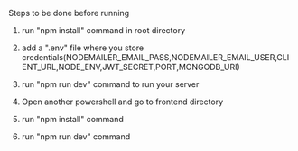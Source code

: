 Steps to be done before running

1. run "npm install" command in root directory
2. add a ".env" file where you store credentials(NODEMAILER_EMAIL_PASS,NODEMAILER_EMAIL_USER,CLIENT_URL,NODE_ENV,JWT_SECRET,PORT,MONGODB_URI)

3. run "npm run dev" command to run your server

4. Open another powershell and go to frontend directory

5. run "npm install" command

6. run "npm run dev" command
